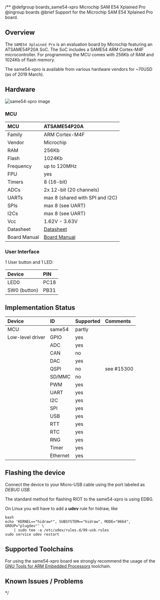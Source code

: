 /**
@defgroup    boards_same54-xpro Microchip SAM E54 Xplained Pro
@ingroup     boards
@brief       Support for the Microchip SAM E54 Xplained Pro board.

## Overview

The `SAME54 Xplained Pro` is an evaluation board by Microchip featuring an
ATSAME54P20A SoC. The SoC includes a SAME54 ARM Cortex-M4F microcontroller.
For programming the MCU comes with 256Kb of RAM and 1024Kb of flash memory.

The same54-xpro is available from various hardware vendors for ~70USD (as of
2019 March).

## Hardware

![same54-xpro image](http://www.microchip.com/_ImagedCopy/ATSAME54-XPRO_angle.jpg)


### MCU
| MCU        | ATSAME54P20A      |
|:------------- |:--------------------- |
| Family | ARM Cortex-M4F    |
| Vendor | Microchip |
| RAM        | 256Kb |
| Flash      | 1024Kb             |
| Frequency  | up to 120MHz |
| FPU        | yes                |
| Timers | 8 (16-bit)    |
| ADCs       | 2x 12-bit (20 channels)           |
| UARTs      | max 8 (shared with SPI and I2C)               |
| SPIs       | max 8 (see UART)                  |
| I2Cs       | max 8 (see UART)              |
| Vcc        | 1.62V - 3.63V         |
| Datasheet  | [Datasheet](http://ww1.microchip.com/downloads/en/DeviceDoc/60001507C.pdf) |
| Board Manual   | [Board Manual](http://ww1.microchip.com/downloads/en/DeviceDoc/70005321A.pdf)|

### User Interface

1 User button and 1 LED:

| Device | PIN |
|:------ |:--- |
| LED0   | PC18 |
| SW0 (button) | PB31 |


## Implementation Status

| Device           | ID        | Supported | Comments  |
|:---------------- |:--------- |:--------- |:--------- |
| MCU              | same54    | partly    |           |
| Low-level driver | GPIO      | yes       |           |
|                  | ADC       | yes       |           |
|                  | CAN       | no        |           |
|                  | DAC       | yes       |           |
|                  | QSPI      | no        | see #15300|
|                  | SD/MMC    | no        |           |
|                  | PWM       | yes       |           |
|                  | UART      | yes       |           |
|                  | I2C       | yes       |           |
|                  | SPI       | yes       |           |
|                  | USB       | yes       |           |
|                  | RTT       | yes       |           |
|                  | RTC       | yes       |           |
|                  | RNG       | yes       |           |
|                  | Timer     | yes       |           |
|                  | Ethernet  | yes       |           |


## Flashing the device

Connect the device to your Micro-USB cable using the port labeled as *DEBUG
USB*.

The standard method for flashing RIOT to the same54-xpro is using EDBG.

On Linux you will have to add a **udev** rule for hidraw, like
```
bash
echo 'KERNEL=="hidraw*", SUBSYSTEM=="hidraw", MODE="0664", GROUP="plugdev"' \
    | sudo tee -a /etc/udev/rules.d/99-usb.rules
sudo service udev restart
```

## Supported Toolchains

For using the same54-xpro board we strongly recommend the usage of the
[GNU Tools for ARM Embedded Processors](https://launchpad.net/gcc-arm-embedded)
toolchain.

## Known Issues / Problems

 */

